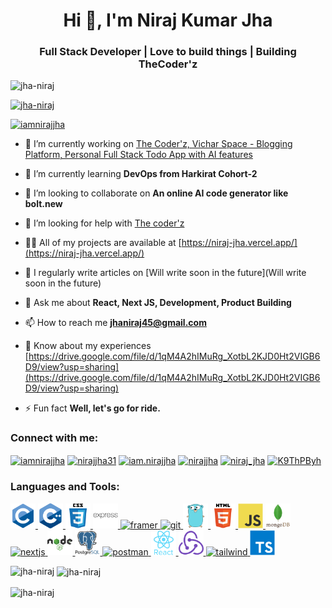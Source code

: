 <h1 align="center">Hi 👋, I'm Niraj Kumar Jha</h1>
<h3 align="center">Full Stack Developer | Love to build things | Building TheCoder'z</h3>

<p align="left"> <img src="https://komarev.com/ghpvc/?username=jha-niraj&label=Profile%20views&color=0e75b6&style=flat" alt="jha-niraj" /> </p>

<p align="left"> <a href="https://github.com/ryo-ma/github-profile-trophy"><img src="https://github-profile-trophy.vercel.app/?username=jha-niraj" alt="jha-niraj" /></a> </p>

<p align="left"> <a href="https://twitter.com/iamnirajjha" target="blank"><img src="https://img.shields.io/twitter/follow/iamnirajjha?logo=twitter&style=for-the-badge" alt="iamnirajjha" /></a> </p>

- 🔭 I’m currently working on [The Coder'z, Vichar Space - Blogging Platform, Personal Full Stack Todo App with AI features](https://github.com/jha-niraj/the-coderz)

- 🌱 I’m currently learning **DevOps from Harkirat Cohort-2**

- 👯 I’m looking to collaborate on **An online AI code generator like bolt.new**

- 🤝 I’m looking for help with [The coder'z](https://github.com/jha-niraj/the-coderz)

- 👨‍💻 All of my projects are available at [https://niraj-jha.vercel.app/](https://niraj-jha.vercel.app/)

- 📝 I regularly write articles on [Will write soon in the future](Will write soon in the future)

- 💬 Ask me about **React, Next JS, Development, Product Building**

- 📫 How to reach me **jhaniraj45@gmail.com**

- 📄 Know about my experiences [https://drive.google.com/file/d/1qM4A2hIMuRg_XotbL2KJD0Ht2VIGB6D9/view?usp=sharing](https://drive.google.com/file/d/1qM4A2hIMuRg_XotbL2KJD0Ht2VIGB6D9/view?usp=sharing)

- ⚡ Fun fact **Well, let's go for ride.**

<h3 align="left">Connect with me:</h3>
<p align="left">
<a href="https://twitter.com/iamnirajjha" target="blank"><img align="center" src="https://raw.githubusercontent.com/rahuldkjain/github-profile-readme-generator/master/src/images/icons/Social/twitter.svg" alt="iamnirajjha" height="30" width="40" /></a>
<a href="https://linkedin.com/in/nirajjha31" target="blank"><img align="center" src="https://raw.githubusercontent.com/rahuldkjain/github-profile-readme-generator/master/src/images/icons/Social/linked-in-alt.svg" alt="nirajjha31" height="30" width="40" /></a>
<a href="https://instagram.com/iam.nirajjha" target="blank"><img align="center" src="https://raw.githubusercontent.com/rahuldkjain/github-profile-readme-generator/master/src/images/icons/Social/instagram.svg" alt="iam.nirajjha" height="30" width="40" /></a>
<a href="https://www.leetcode.com/nirajjha" target="blank"><img align="center" src="https://raw.githubusercontent.com/rahuldkjain/github-profile-readme-generator/master/src/images/icons/Social/leet-code.svg" alt="nirajjha" height="30" width="40" /></a>
<a href="https://auth.geeksforgeeks.org/user/niraj_jha" target="blank"><img align="center" src="https://raw.githubusercontent.com/rahuldkjain/github-profile-readme-generator/master/src/images/icons/Social/geeks-for-geeks.svg" alt="niraj_jha" height="30" width="40" /></a>
<a href="https://discord.gg/K9ThPByh" target="blank"><img align="center" src="https://raw.githubusercontent.com/rahuldkjain/github-profile-readme-generator/master/src/images/icons/Social/discord.svg" alt="K9ThPByh" height="30" width="40" /></a>
</p>

<h3 align="left">Languages and Tools:</h3>
<p align="left"> <a href="https://www.cprogramming.com/" target="_blank" rel="noreferrer"> <img src="https://raw.githubusercontent.com/devicons/devicon/master/icons/c/c-original.svg" alt="c" width="40" height="40"/> </a> <a href="https://www.w3schools.com/cpp/" target="_blank" rel="noreferrer"> <img src="https://raw.githubusercontent.com/devicons/devicon/master/icons/cplusplus/cplusplus-original.svg" alt="cplusplus" width="40" height="40"/> </a> <a href="https://www.w3schools.com/css/" target="_blank" rel="noreferrer"> <img src="https://raw.githubusercontent.com/devicons/devicon/master/icons/css3/css3-original-wordmark.svg" alt="css3" width="40" height="40"/> </a> <a href="https://expressjs.com" target="_blank" rel="noreferrer"> <img src="https://raw.githubusercontent.com/devicons/devicon/master/icons/express/express-original-wordmark.svg" alt="express" width="40" height="40"/> </a> <a href="https://www.framer.com/" target="_blank" rel="noreferrer"> <img src="https://www.vectorlogo.zone/logos/framer/framer-icon.svg" alt="framer" width="40" height="40"/> </a> <a href="https://git-scm.com/" target="_blank" rel="noreferrer"> <img src="https://www.vectorlogo.zone/logos/git-scm/git-scm-icon.svg" alt="git" width="40" height="40"/> </a> <a href="https://golang.org" target="_blank" rel="noreferrer"> <img src="https://raw.githubusercontent.com/devicons/devicon/master/icons/go/go-original.svg" alt="go" width="40" height="40"/> </a> <a href="https://www.w3.org/html/" target="_blank" rel="noreferrer"> <img src="https://raw.githubusercontent.com/devicons/devicon/master/icons/html5/html5-original-wordmark.svg" alt="html5" width="40" height="40"/> </a> <a href="https://developer.mozilla.org/en-US/docs/Web/JavaScript" target="_blank" rel="noreferrer"> <img src="https://raw.githubusercontent.com/devicons/devicon/master/icons/javascript/javascript-original.svg" alt="javascript" width="40" height="40"/> </a> <a href="https://www.mongodb.com/" target="_blank" rel="noreferrer"> <img src="https://raw.githubusercontent.com/devicons/devicon/master/icons/mongodb/mongodb-original-wordmark.svg" alt="mongodb" width="40" height="40"/> </a> <a href="https://nextjs.org/" target="_blank" rel="noreferrer"> <img src="https://cdn.worldvectorlogo.com/logos/nextjs-2.svg" alt="nextjs" width="40" height="40"/> </a> <a href="https://nodejs.org" target="_blank" rel="noreferrer"> <img src="https://raw.githubusercontent.com/devicons/devicon/master/icons/nodejs/nodejs-original-wordmark.svg" alt="nodejs" width="40" height="40"/> </a> <a href="https://www.postgresql.org" target="_blank" rel="noreferrer"> <img src="https://raw.githubusercontent.com/devicons/devicon/master/icons/postgresql/postgresql-original-wordmark.svg" alt="postgresql" width="40" height="40"/> </a> <a href="https://postman.com" target="_blank" rel="noreferrer"> <img src="https://www.vectorlogo.zone/logos/getpostman/getpostman-icon.svg" alt="postman" width="40" height="40"/> </a> <a href="https://reactjs.org/" target="_blank" rel="noreferrer"> <img src="https://raw.githubusercontent.com/devicons/devicon/master/icons/react/react-original-wordmark.svg" alt="react" width="40" height="40"/> </a> <a href="https://redux.js.org" target="_blank" rel="noreferrer"> <img src="https://raw.githubusercontent.com/devicons/devicon/master/icons/redux/redux-original.svg" alt="redux" width="40" height="40"/> </a> <a href="https://tailwindcss.com/" target="_blank" rel="noreferrer"> <img src="https://www.vectorlogo.zone/logos/tailwindcss/tailwindcss-icon.svg" alt="tailwind" width="40" height="40"/> </a> <a href="https://www.typescriptlang.org/" target="_blank" rel="noreferrer"> <img src="https://raw.githubusercontent.com/devicons/devicon/master/icons/typescript/typescript-original.svg" alt="typescript" width="40" height="40"/> </a> </p>

<p><img align="left" src="https://github-readme-stats.vercel.app/api/top-langs?username=jha-niraj&show_icons=true&locale=en&layout=compact" alt="jha-niraj" /></p>

<p>&nbsp;<img align="center" src="https://github-readme-stats.vercel.app/api?username=jha-niraj&show_icons=true&locale=en" alt="jha-niraj" /></p>

<p><img align="center" src="https://github-readme-streak-stats.herokuapp.com/?user=jha-niraj&" alt="jha-niraj" /></p>
